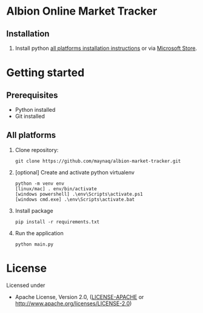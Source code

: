 Albion Online Market Tracker
===================

## Installation

1. Install python [all platforms installation instructions](https://docs.python.org/3/using/) or via [Microsoft Store](https://www.microsoft.com/en-us/p/python-39/9p7qfqmjrfp7).

# Getting started

## Prerequisites

- Python installed
- Git installed


## All platforms
1. Clone repository:
    ```shell
    git clone https://github.com/maynaq/albion-market-tracker.git
    ```
2. [optional] Create and activate python virtualenv

    ```shell
    python -m venv env
    [linux/mac] . env/bin/activate
    [windows powershell] .\env\Scripts\activate.ps1
    [windows cmd.exe] .\env\Scripts\activate.bat
    ```

3. Install package

    ```shell
    pip install -r requirements.txt
    ```

4. Run the application
    ```shell
    python main.py
    ```

# License
Licensed under

  * Apache License, Version 2.0, ([LICENSE-APACHE](LICENSE-APACHE) or http://www.apache.org/licenses/LICENSE-2.0)

